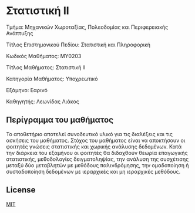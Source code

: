 # Στατιστική ΙΙ

Τμήμα: Μηχανικών Χωροταξίας, Πολεοδομίας και Περιφερειακής Ανάπτυξης

Τίτλος Επιστημονικού Πεδίου: Στατιστική και Πληροφορική

Κωδικός Μαθήματος: ΜΥ0203

Τίτλος Μαθήματος:  Στατιστική ΙΙ

Κατηγορία Μαθήματος: Υποχρεωτικό

Εξάμηνο: Εαρινό

Καθηγητής: Λεωνίδας Λιάκος

## Περίγραμμα του μαθήματος

Το αποθετήριο αποτελεί συνοδευτικό υλικό για τις διαλέξεις και τις ασκήσεις του μαθήματος.
Στόχος του μαθήματος είναι να αποκτήσουν οι φοιτητές γνώσεις στατιστικής και χωρικής
ανάλυσης δεδομένων. Κατά την διάρκεια του εξαμήνου οι φοιτητές θα διδαχθούν θεωρία
επαγωγικής στατιστικής, μεθοδολογίες δειγματοληψίας, την ανάλυση της συσχέτισης μεταξύ
δύο μεταβλητών με μεθόδους παλινδρόμησης, την ομαδοποίηση ή συσταδοποίηση
δεδομένων με ιεραρχικές και μη ιεραρχικές μεθόδους. 


## License

[MIT](https://github.com/kokkytos/data_analysis/blob/main/LICENSE)